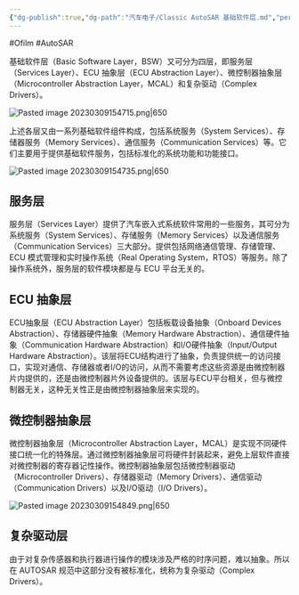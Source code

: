 ```yaml
---
{"dg-publish":true,"dg-path":"汽车电子/Classic AutoSAR 基础软件层.md","permalink":"/汽车电子/Classic AutoSAR 基础软件层/","created":"2022-08-06T15:40:00.000+08:00","updated":"2025-04-02T15:04:58.000+08:00"}
---
```


#Ofilm #AutoSAR

基础软件层（Basic Software Layer，BSW）又可分为四层，即服务层（Services Layer）、ECU 抽象层（ECU Abstraction Layer）、微控制器抽象层（Microcontroller Abstraction Layer，MCAL）和复杂驱动（Complex Drivers）。

![Pasted image 20230309154715.png|650](/img/user/0.Asset/resource/Pasted%20image%2020230309154715.png)

上述各层又由一系列基础软件组件构成，包括系统服务（System Services）、存储器服务（Memory Services）、通信服务（Communication Services）等。它们主要用于提供基础软件服务，包括标准化的系统功能和功能接口。

![Pasted image 20230309154735.png|650](/img/user/0.Asset/resource/Pasted%20image%2020230309154735.png)
## 服务层

服务层（Services Layer）提供了汽车嵌入式系统软件常用的一些服务，其可分为系统服务（System Services）、存储服务（Memory Services）以及通信服务（Communication Services）三大部分。提供包括网络通信管理、存储管理、ECU 模式管理和实时操作系统（Real Operating System，RTOS）等服务。除了操作系统外，服务层的软件模块都是与 ECU 平台无关的。

## ECU 抽象层

ECU抽象层（ECU Abstraction Layer）包括板载设备抽象（Onboard Devices Abstraction）、存储器硬件抽象（Memory Hardware Abstraction）、通信硬件抽象（Communication Hardware Abstraction）和I/O硬件抽象（Input/Output Hardware Abstraction）。该层将ECU结构进行了抽象，负责提供统一的访问接口，实现对通信、存储器或者I/O的访问，从而不需要考虑这些资源是由微控制器片内提供的，还是由微控制器片外设备提供的。该层与ECU平台相关，但与微控制器无关，这种无关性正是由微控制器抽象层来实现的。

## 微控制器抽象层

微控制器抽象层（Microcontroller Abstraction Layer，MCAL）是实现不同硬件接口统一化的特殊层。通过微控制器抽象层可将硬件封装起来，避免上层软件直接对微控制器的寄存器记性操作。微控制器抽象层包括微控制器驱动（Microcontroller Drivers）、存储器驱动（Memory Drivers）、通信驱动（Communication Drivers）以及I/O驱动（I/O Drivers）。

![Pasted image 20230309154849.png|650](/img/user/0.Asset/resource/Pasted%20image%2020230309154849.png)

## 复杂驱动层

由于对复杂传感器和执行器进行操作的模块涉及严格的时序问题，难以抽象。所以在 AUTOSAR 规范中这部分没有被标准化，统称为复杂驱动（Complex Drivers）。